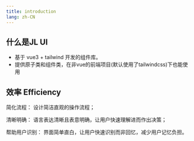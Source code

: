 ```yaml
---
title: introduction
lang: zh-CN
---
```


## 什么是JL UI

- 基于 vue3 + tailwind 开发的组件库。
- 提供原子类和组件类，在非vue的前端项目(默认使用了tailwindcss)下也能使用

## 效率 Efficiency
简化流程： 设计简洁直观的操作流程；

清晰明确： 语言表达清晰且表意明确，让用户快速理解进而作出决策；

帮助用户识别： 界面简单直白，让用户快速识别而非回忆，减少用户记忆负担。
